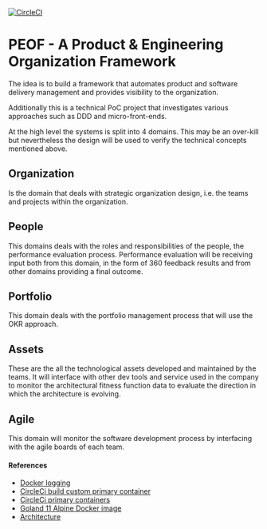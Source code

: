 [![CircleCI](https://circleci.com/gh/paulvitic/peof.svg?style=svg)](https://circleci.com/gh/paulvitic/peof)

# PEOF - A Product & Engineering Organization Framework 

The idea is to build a framework that automates product and software delivery
management and provides visibility to the organization.

Additionally this is a technical PoC project that investigates various
approaches such as DDD and micro-front-ends.

At the high level the systems is split into 4 domains. This may be an 
over-kill but nevertheless the design will be used to verify the technical
concepts mentioned above.

## Organization

Is the domain that deals with strategic organization design, i.e. the teams 
and projects within the organization.

## People

This domains deals with the roles and responsibilities of the people,
the performance evaluation process. Performance evaluation will be receiving
input both from this domain, in the form of 360 feedback results and
from other domains providing a final outcome.

## Portfolio

This domain deals with the portfolio management process that will use the
OKR approach. 

## Assets

These are the all the technological assets developed and maintained by the 
teams. It will interface with other dev tools and service used in the company
to monitor the architectural fitness function data to evaluate the direction
in which the architecture is evolving.

## Agile

This domain will monitor the software development process by interfacing
with the agile boards of each team. 

#### References

* [Docker logging](https://logz.io/blog/docker-logging/)
* [CircleCi build custom primary container](https://circleci.com/docs/2.0/custom-images/)
* [CircleCi primary containers](https://github.com/CircleCI-Public/example-images)
* [Goland 11 Alpine Docker image](https://github.com/docker-library/golang/blob/103d42338bd9c3f661ade41f39dbc88fe9dc83a3/1.11/alpine3.10/Dockerfile)
* [Architecture](architecture.md)